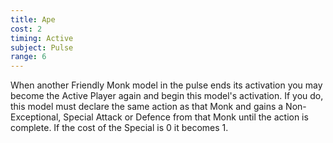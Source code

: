 ```yaml
---
title: Ape
cost: 2
timing: Active
subject: Pulse
range: 6
---
```

When another Friendly Monk model in the pulse ends its activation you may become the Active Player again and begin this model's activation.
If you do, this model must declare the same action as that Monk and gains a Non-Exceptional, Special Attack or Defence from that Monk until the action is complete.
If the cost of the Special is 0 it becomes 1.